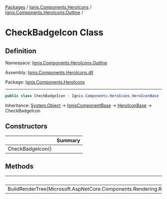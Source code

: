 [Packages](../../README.md) / [Ignis.Components.HeroIcons](../README.md) / [Ignis.Components.HeroIcons.Outline](README.md) /

# CheckBadgeIcon Class

## Definition

Namespace: [Ignis.Components.HeroIcons.Outline](README.md)

Assembly: [Ignis.Components.HeroIcons.dll](../README.md)

Package: [Ignis.Components.HeroIcons](https://www.nuget.org/packages/Ignis.Components.HeroIcons)

---

```csharp
public class CheckBadgeIcon : Ignis.Components.HeroIcons.HeroIconBase
```

Inheritance: [System.Object](https://learn.microsoft.com/en-us/dotnet/api/System.Object) → [IgnisComponentBase](../../Ignis.Components/Ignis.Components/Ignis.Components.IgnisComponentBase.md) → [HeroIconBase](../Ignis.Components.HeroIcons/Ignis.Components.HeroIcons.HeroIconBase.md) → CheckBadgeIcon

## Constructors

|                  | Summary |
| ---------------- | ------- |
| CheckBadgeIcon() |         |

## Methods

|                                                                              | Summary |
| ---------------------------------------------------------------------------- | ------- |
| BuildRenderTree(Microsoft.AspNetCore.Components.Rendering.RenderTreeBuilder) |         |
